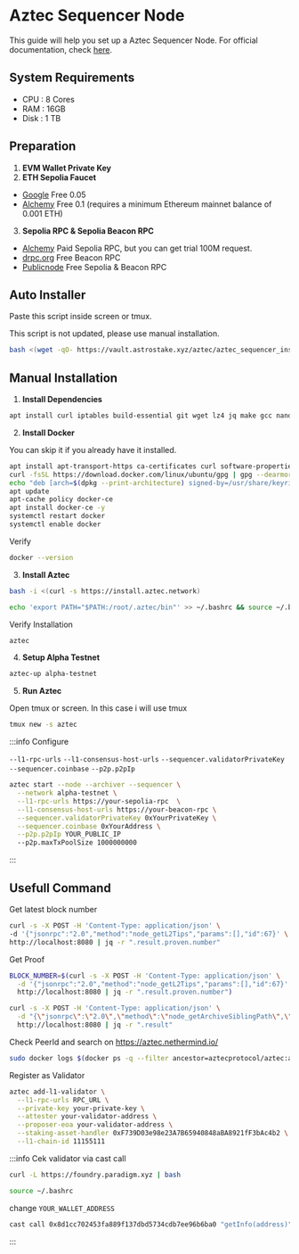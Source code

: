 # Aztec Sequencer Node

This guide will help you set up a Aztec Sequencer Node. For official documentation, check [here](https://docs.aztec.network/the_aztec_network/guides/run_nodes).

## System Requirements

- CPU : 8 Cores
- RAM : 16GB
- Disk : 1 TB

## Preparation

1. **EVM Wallet Private Key**
2. **ETH Sepolia Faucet**
- [Google](https://cloud.google.com/application/web3/faucet/ethereum/sepolia) Free 0.05
- [Alchemy](https://www.alchemy.com/faucets/ethereum-sepolia) Free 0.1 (requires a minimum Ethereum mainnet balance of 0.001 ETH)
3. **Sepolia RPC & Sepolia Beacon RPC**
- [Alchemy](https://dashboard.alchemy.com/) Paid Sepolia RPC, but you can get trial 100M request.
- [drpc.org](https://drpc.org) Free Beacon RPC
- [Publicnode](https://ethereum.publicnode.com/?sepolia) Free Sepolia & Beacon RPC

## Auto Installer

Paste this script inside screen or tmux.

This script is not updated, please use manual installation.

```bash
bash <(wget -qO- https://vault.astrostake.xyz/aztec/aztec_sequencer_install.sh)
```

## Manual Installation

1. **Install Dependencies**
```bash
apt install curl iptables build-essential git wget lz4 jq make gcc nano automake autoconf tmux htop nvme-cli libgbm1 pkg-config libssl-dev libleveldb-dev tar clang bsdmainutils ncdu unzip libleveldb-dev -y
```
2. **Install Docker**

You can skip it if you already have it installed.
```bash
apt install apt-transport-https ca-certificates curl software-properties-common -y
curl -fsSL https://download.docker.com/linux/ubuntu/gpg | gpg --dearmor -o /usr/share/keyrings/docker-archive-keyring.gpg
echo "deb [arch=$(dpkg --print-architecture) signed-by=/usr/share/keyrings/docker-archive-keyring.gpg] https://download.docker.com/linux/ubuntu $(lsb_release -cs) stable" | tee /etc/apt/sources.list.d/docker.list > /dev/null
apt update
apt-cache policy docker-ce
apt install docker-ce -y
systemctl restart docker
systemctl enable docker
```
Verify
```bash
docker --version
```
3. **Install Aztec**
```bash
bash -i <(curl -s https://install.aztec.network)
```
```bash
echo 'export PATH="$PATH:/root/.aztec/bin"' >> ~/.bashrc && source ~/.bashrc
```
Verify Installation
```bash
aztec
```
4. **Setup Alpha Testnet**
```bash
aztec-up alpha-testnet
```
5. **Run Aztec**

Open tmux or screen. In this case i will use tmux
```bash
tmux new -s aztec
```
:::info Configure

`--l1-rpc-urls` `--l1-consensus-host-urls` `--sequencer.validatorPrivateKey` `--sequencer.coinbase` `--p2p.p2pIp` 
```bash
aztec start --node --archiver --sequencer \
  --network alpha-testnet \
  --l1-rpc-urls https://your-sepolia-rpc  \
  --l1-consensus-host-urls https://your-beacon-rpc \
  --sequencer.validatorPrivateKey 0xYourPrivateKey \
  --sequencer.coinbase 0xYourAddress \
  --p2p.p2pIp YOUR_PUBLIC_IP
  --p2p.maxTxPoolSize 1000000000
```
:::

## Usefull Command

Get latest block number
```bash
curl -s -X POST -H 'Content-Type: application/json' \
-d '{"jsonrpc":"2.0","method":"node_getL2Tips","params":[],"id":67}' \
http://localhost:8080 | jq -r ".result.proven.number"
```
Get Proof
```bash
BLOCK_NUMBER=$(curl -s -X POST -H 'Content-Type: application/json' \
  -d '{"jsonrpc":"2.0","method":"node_getL2Tips","params":[],"id":67}' \
  http://localhost:8080 | jq -r ".result.proven.number")

curl -s -X POST -H 'Content-Type: application/json' \
  -d "{\"jsonrpc\":\"2.0\",\"method\":\"node_getArchiveSiblingPath\",\"params\":[\"$BLOCK_NUMBER\",\"$BLOCK_NUMBER\"],\"id\":67}" \
  http://localhost:8080 | jq -r ".result"
```
Check PeerId and search on https://aztec.nethermind.io/
```bash
sudo docker logs $(docker ps -q --filter ancestor=aztecprotocol/aztec:alpha-testnet | head -n 1) 2>&1 | grep -i "peerId" | grep -o '"peerId":"[^"]*"' | cut -d'"' -f4 | head -n 1
```

Register as Validator
```bash
aztec add-l1-validator \
  --l1-rpc-urls RPC_URL \
  --private-key your-private-key \
  --attester your-validator-address \
  --proposer-eoa your-validator-address \
  --staking-asset-handler 0xF739D03e98e23A7B65940848aBA8921fF3bAc4b2 \
  --l1-chain-id 11155111
```
:::info Cek validator via cast call
```bash
curl -L https://foundry.paradigm.xyz | bash
```
```bash
source ~/.bashrc
```
change `YOUR_WALLET_ADDRESS`
```bash
cast call 0x8d1cc702453fa889f137dbd5734cdb7ee96b6ba0 "getInfo(address)" YOUR_WALLET_ADDRESS --rpc-url https://sepolia.drpc.org
```
:::
